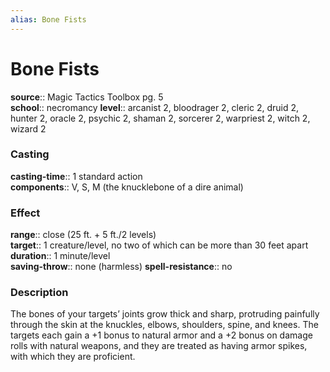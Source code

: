 ```yaml
---
alias: Bone Fists
---
```


# Bone Fists 

**source**:: Magic Tactics Toolbox pg. 5  
**school**:: necromancy
**level**:: arcanist 2, bloodrager 2, cleric 2, druid 2, hunter 2, oracle 2, psychic 2, shaman 2, sorcerer 2, warpriest 2, witch 2, wizard 2

### Casting 

**casting-time**:: 1 standard action  
**components**:: V, S, M (the knucklebone of a dire animal)

### Effect 

**range**:: close (25 ft. + 5 ft./2 levels)  
**target**:: 1 creature/level, no two of which can be more than 30 feet apart  
**duration**:: 1 minute/level  
**saving-throw**:: none (harmless)
**spell-resistance**:: no

### Description 

The bones of your targets’ joints grow thick and sharp, protruding painfully through the skin at the knuckles, elbows, shoulders, spine, and knees. The targets each gain a +1 bonus to natural armor and a +2 bonus on damage rolls with natural weapons, and they are treated as having armor spikes, with which they are proficient.
